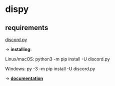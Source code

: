 # dispy






## requirements

[discord.py](https://pypi.org/project/discord.py/)


-> **installing**:

Linux/macOS:
python3 -m pip install -U discord.py

Windows:
py -3 -m pip install -U discord.py

-> [**documentation**](https://discordpy.readthedocs.io/en/latest/)
